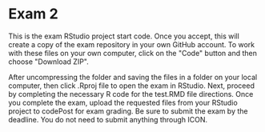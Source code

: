 # Exam 2
This is the exam RStudio project start code. Once you accept, this will create a copy of the exam repository in your own GitHub account. To work with these files on your own computer, click on the "Code" button and then choose "Download ZIP".

After uncompressing the folder and saving the files in a folder on your local computer, then click .Rproj file to open the exam in RStudio. Next, proceed by completing the necessary R code for the test.RMD file directions. Once you complete the exam, upload the requested files from your RStudio project to codePost for exam grading. Be sure to submit the exam by the deadline. You do not need to submit anything through ICON.

